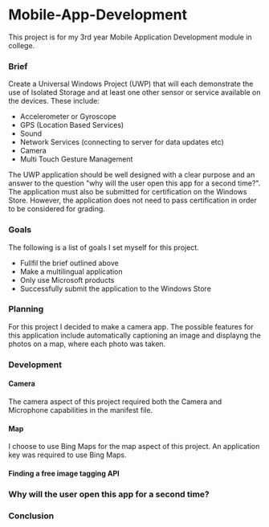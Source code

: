 # Mobile-App-Development
This project is for my 3rd year Mobile Application Development module in college.

### Brief
Create a Universal Windows Project (UWP) that will each demonstrate the use of Isolated Storage and at least one other sensor or service available on the devices. These include:

+ Accelerometer or Gyroscope
+ GPS (Location Based Services)
+ Sound
+ Network Services (connecting to server for data updates etc)
+ Camera
+ Multi Touch Gesture Management

The UWP application should be well designed with a clear purpose and an answer to the question "why will the user open this app for a second time?". The application must also be submitted for certification on the Windows Store. However, the application does not need to pass certification in order to be considered for grading.

### Goals
The following is a list of goals I set myself for this project.

+ Fullfil the brief outlined above
+ Make a multilingual application
+ Only use Microsoft products
+ Successfully submit the application to the Windows Store

### Planning
For this project I decided to make a camera app. The possible features for this application include automatically captioning an image and displayng the photos on a map, where each photo was taken.

### Development

#### Camera
The camera aspect of this project required both the Camera and Microphone capabilities in the manifest file.

#### Map
I choose to use Bing Maps for the map aspect of this project. An application key was required to use Bing Maps.

#### Finding a free image tagging API

### Why will the user open this app for a second time?

### Conclusion